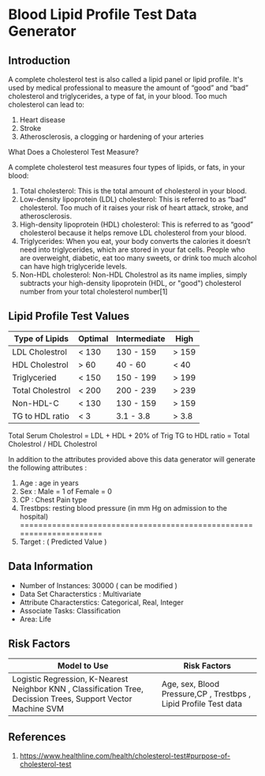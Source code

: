 # Blood Lipid Profile Test Data Generator

## Introduction
A complete cholesterol test is also called a lipid panel or lipid profile. It's used by medical professional to measure the amount of “good” and “bad” cholesterol and triglycerides, a type of fat, in your blood.
Too much cholesterol can lead to:

1. Heart disease
2. Stroke
3. Atherosclerosis, a clogging or hardening of your arteries

What Does a Cholesterol Test Measure?

A complete cholesterol test measures four types of lipids, or fats, in your blood:

1. Total cholesterol: This is the total amount of cholesterol in your blood.
2. Low-density lipoprotein (LDL) cholesterol: This is referred to as “bad” cholesterol. Too much of it raises your risk of heart attack, stroke, and atherosclerosis.
3. High-density lipoprotein (HDL) cholesterol: This is referred to as “good” cholesterol because it helps remove LDL cholesterol from your blood.
4. Triglycerides: When you eat, your body converts the calories it doesn’t need into triglycerides, which are stored in your fat cells. People who are overweight, diabetic, eat too many sweets, or drink too much alcohol can have high triglyceride levels.
5. Non-HDL cholesterol: Non-HDL Cholestrol as its name implies, simply subtracts your high-density lipoprotein (HDL, or "good") cholesterol number from your total cholesterol number[1]


## Lipid Profile Test Values 

| Type of Lipids | Optimal | Intermediate | High |
| --- | --- | --- | --- |
| LDL Cholestrol | < 130  | 130 - 159 | > 159  |
| HDL Cholestrol | > 60 | 40 - 60 | < 40 |
| Triglyceried | < 150  | 150 - 199  | > 199  |
| Total Cholestrol | < 200 | 200 - 239 | > 239 |
| Non-HDL-C | < 130 | 130 - 159 | > 159  |
| TG to HDL ratio | < 3 | 3.1 - 3.8  | > 3.8 |

Total Serum Cholestrol = LDL + HDL + 20% of Trig
TG to HDL ratio  = Total Cholestrol / HDL Cholestrol


In addition to the attributes provided above this data generator will generate the following attributes :

1. Age : age in years
2. Sex : Male = 1 of Female = 0 
3. CP : Chest Pain  type
4. Trestbps:  resting blood pressure (in mm Hg on admission to the hospital)
=====================================================================
5. Target : ( Predicted Value )

## Data Information 

* Number of Instances:
30000 ( can be modified )
* Data Set Characterstics : 
Multivariate
* Attribute Characterstics: 
Categorical, Real, Integer
* Associate Tasks:
Classification
* Area:
Life


## Risk Factors 


| Model to Use| Risk Factors |
| --- | --- | 
| Logistic Regression, K-Nearest Neighbor KNN , Classification Tree, Decission Trees, Support Vector Machine SVM| Age, sex, Blood Pressure,CP , Trestbps , Lipid Profile Test data| 




## References

1. https://www.healthline.com/health/cholesterol-test#purpose-of-cholesterol-test